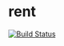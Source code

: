 # rent
[![Build Status](https://travis-ci.org/17130162/rent.svg?branch=master)](https://travis-ci.org/17130162/rent)
